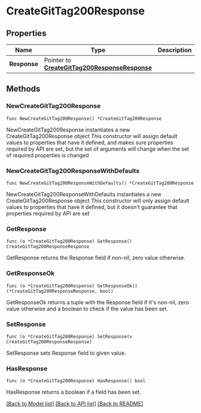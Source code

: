 # CreateGitTag200Response

## Properties

Name | Type | Description | Notes
------------ | ------------- | ------------- | -------------
**Response** | Pointer to [**CreateGitTag200ResponseResponse**](CreateGitTag200ResponseResponse.md) |  | [optional] 

## Methods

### NewCreateGitTag200Response

`func NewCreateGitTag200Response() *CreateGitTag200Response`

NewCreateGitTag200Response instantiates a new CreateGitTag200Response object
This constructor will assign default values to properties that have it defined,
and makes sure properties required by API are set, but the set of arguments
will change when the set of required properties is changed

### NewCreateGitTag200ResponseWithDefaults

`func NewCreateGitTag200ResponseWithDefaults() *CreateGitTag200Response`

NewCreateGitTag200ResponseWithDefaults instantiates a new CreateGitTag200Response object
This constructor will only assign default values to properties that have it defined,
but it doesn't guarantee that properties required by API are set

### GetResponse

`func (o *CreateGitTag200Response) GetResponse() CreateGitTag200ResponseResponse`

GetResponse returns the Response field if non-nil, zero value otherwise.

### GetResponseOk

`func (o *CreateGitTag200Response) GetResponseOk() (*CreateGitTag200ResponseResponse, bool)`

GetResponseOk returns a tuple with the Response field if it's non-nil, zero value otherwise
and a boolean to check if the value has been set.

### SetResponse

`func (o *CreateGitTag200Response) SetResponse(v CreateGitTag200ResponseResponse)`

SetResponse sets Response field to given value.

### HasResponse

`func (o *CreateGitTag200Response) HasResponse() bool`

HasResponse returns a boolean if a field has been set.


[[Back to Model list]](../README.md#documentation-for-models) [[Back to API list]](../README.md#documentation-for-api-endpoints) [[Back to README]](../README.md)


